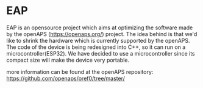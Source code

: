 # EAP
EAP is an opensource project which aims at optimizing the software made by the openAPS (https://openaps.org/) project. The idea behind is that we'd like to shrink the hardware which is currently supported by the openAPS. The code of the device is being redesigned into C++, so it can run on a microcontroller(ESP32). We have decided to use a microcontroller since its compact size will make the device very portable.

more information can be found at the openAPS repository: https://github.com/openaps/oref0/tree/master/
